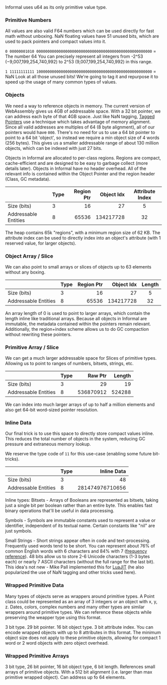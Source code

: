 Informal uses u64 as its only primitive value type. 

### Primitive Numbers
All values are also valid F64 numbers which can be used directly for fast math without unboxing. 
NaN floating values have 51 unused bits, which are used to pack pointers and compact values into it. 

`0 00000001010 0000000000000000000000000000000000000000000000000000` = The number 64
You can precisely represent all integers from -2^53 (−9,007,199,254,740,992) to 2^53 (9,007,199,254,740,992) in this range.

`1 11111111111 1000000000000000000000000000000000000000000000000000` = NaN
Look at all those unused bits! We're going to tag it and repurpose it to speed up the usage of many common types of values.

### Objects
We need a way to reference objects in memory. The current version of WebAssembly gives us 4GB of addressable space. With a 32 bit pointer, we can address each byte of that 4GB space. Just like NaN tagging, [Tagged Pointers](https://en.wikipedia.org/wiki/Tagged_pointer) use a technique which takes advantage of memory alignment. Since all valid addresses are multiples of 64 (8 byte alignment), all of our pointers would have `000`. There's no need for us to use a 64 bit pointer to point to a 64 bit 'object', so instead we require a min object size of 4 words (256 bytes). This gives us a smaller addressable range of about 130 million objects, which can be indexed with just 27 bits. 

Objects in Informal are allocated to per-class regions. Regions are compact, cache-efficient and are designed to be easy to garbage collect (more details later). 
Objects in Informal have no header overhead. All of the relevant info is contained within the Object Pointer and the region header (Class, GC metadata). 

|                                      | Type | Region Ptr | Object Idx | Attribute Index |
| ------------------------------| :------ | ---------------:| ----------------: | :--------------------:|
|Size (bits)                     | 3       | 16                | 27                 | 5                         |
|Addressable Entities | 8       | 65536          | 134217728 | 32                       |

The heap contains 65k "regions", with a minimum region size of 62 KB. The attribute index can be used to directly index into an object's attribute (with 1 reserved value, for larger objects).

### Object Array / Slice
We can also point to small arrays or slices of objects up to 63 elements without any boxing. 

|                                      | Type | Region Ptr | Object Idx   | Length              |
| ------------------------------| :------ | ---------------:| ----------------: | :--------------------:|
|Size (bits)                     | 3       | 16                | 27                 | 5                         |
|Addressable Entities | 8       | 65536          | 134217728 | 32                       |

An array length of 0 is used to point to larger arrays, which contain the length inline like traditional arrays. Because all objects in Informal are immutable, the metadata contained within the pointers remain relevant. Additionally, the region+index scheme allows us to do GC compaction without rewriting these pointers.

### Primitive Array / Slice
We can get a much larger addressable space for Slices of primitive types. Allowing us to point to ranges of numbers, bitsets, strings, etc.

|                                      | Type | Raw Ptr      | Length         |
| ------------------------------| :------ | ---------------:| ----------------: |
|Size (bits)                     | 3       | 29                | 19                 |
|Addressable Entities | 8       | 536870912 | 524288        |

We can index into much larger arrays of up to half a million elements and also get 64-bit word-sized pointer resolution.

### Inline Data
Our final trick is to use this space to directly store compact values inline. This reduces the total number of objects in the system, reducing GC pressure and extraneous memory lookup. 

We reserve the type code of `11` for this use-case (enabling some future bit-tricks). 

|                                      | Type |  Inline Data            |
| ------------------------------| :------ | -------------------------: |
|Size (bits)                     | 3       |  48                            |
|Addressable Entities | 8       | 281474976710656 |

Inline types:
Bitsets - Arrays of Booleans are represented as bitsets, taking just a single bit per boolean rather than an entire byte. This enables fast binary operations that'll be useful in data processing.

Symbols - Symbols are immutable constants used to represent a value or identifier, independent of its textual name. Certain constants like "nil" are just symbols. 

Small Strings - Short strings appear often in code and text-processing. Frequently used words tend to be short. You can represent about 76% of common English words with 6 characters and 84% with 7 ([frequency reference](https://math.wvu.edu/~hdiamond/Math222F17/Sigurd_et_al-2004-Studia_Linguistica.pdf)). 48 bits allow us to store 2-6 Unicode characters (1-3 bytes each) or nearly 7 ASCII characters (without the full range for the last bit).
This idea's not new - Mike Pall implemented this for [LuaJIT](http://lua-users.org/wiki/FastStringPatch) (he also popularized the use of NaN tagging and other tricks used here). 

### Wrapped Primitive Data
Many types of objects serve as wrappers around primitive types. 
A Point class could be represented as an array of 3 integers or an object with x, y, z.
Dates, colors, complex numbers and many other types are similar wrappers around primitive types. 
We can reference these objects while preserving the weapper type using this format. 

3 bit type. 29 bit pointer. 16 bit object type. 3 bit attribute index. 
You can encode wrapped objects with up to 8 attributes in this format.
The minimum object size does not apply to these primitive objects, allowing for compact
1 word or 2 word objects with zero object overhead. 

### Wrapped Primitive Arrays
3 bit type, 26 bit pointer, 16 bit object type, 6 bit length. 
References small arrays of primitive objects. With a 512 bit alignment (i.e. larger than max primitive wrapped object). 
Can address up fo 64 elements. 




